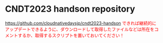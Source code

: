 # CNDT2023 handson repository

https://github.com/cloudnativedaysjp/cndt2023-handson
<span style="color: red; ">できれば継続的にアップデートできるように、ダウンロードして取得したファイルなどは所在をコメントするか、取得するスクリプトを置いておいてください！</span>


